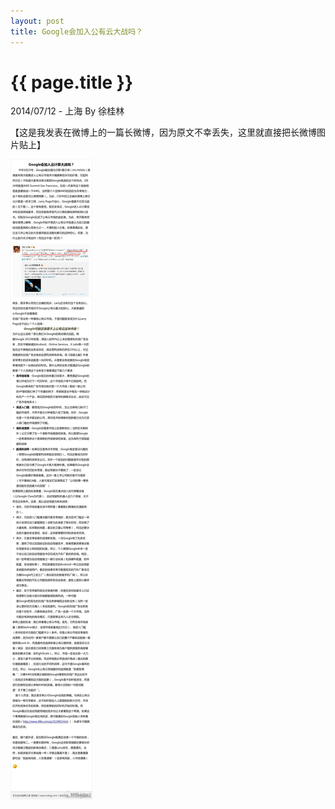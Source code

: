 ```yaml
---
layout: post
title: Google会加入公有云大战吗？
---
```


{{ page.title }}
================

<p class="meta">2014/07/12 - 上海 By 徐桂林</p>

【这是我发表在微博上的一篇长微博，因为原文不幸丢失，这里就直接把长微博图片贴上】

![google公有云](/images/2014-07-12/google-cloud.jpg)